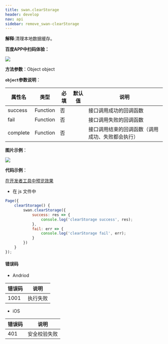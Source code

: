 ```yaml
---
title: swan.clearStorage
header: develop
nav: api
sidebar: remove_swan-clearStorage
---
```




**解释**:清理本地数据缓存。  

**百度APP中扫码体验：**

<img src="https://b.bdstatic.com/miniapp/assets/images/doc_demo/fragment_clearStorage.png"  class="demo-qrcode-image" />

**方法参数**：Object object

**`object`参数说明**：

|属性名 |类型  |必填 | 默认值 |说明|
|---- | ---- | ---- | ----|----|
|success |Function  |  否  | |  接口调用成功的回调函数|
|fail |   Function  |  否  | | 接口调用失败的回调函数|
|complete  |  Function  |  否  | |  接口调用结束的回调函数（调用成功、失败都会执行）|

**图片示例**：

<div class="m-doc-custom-examples">
    <div class="m-doc-custom-examples-correct">
        <img src="https://b.bdstatic.com/miniapp/image/clearStorage.gif">
    </div>
    <div class="m-doc-custom-examples-correct">
        <img src=" ">
    </div>
    <div class="m-doc-custom-examples-correct">
        <img src=" ">
    </div>     
</div>

**代码示例**：

<a href="swanide://fragment/88f608adafa373cc2e4d379a95fc140e1573634432911" title="在开发者工具中预览效果" target="_self">在开发者工具中预览效果</a>

* 在 js 文件中

```js
Page({
    clearStorage() {
        swan.clearStorage({
            success: res => {
                console.log('clearStorage success', res);
            },
            fail: err => {
                console.log('clearStorage fail', err);
            }
        })
    }
});
```
#### 错误码
* Andriod

|错误码|说明|
|--|--|
|1001|执行失败   |

* iOS

|错误码|说明|
|--|--|
|401|安全校验失败   |
